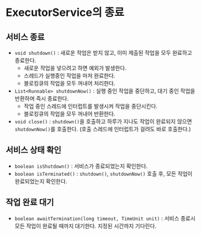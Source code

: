 # ExecutorService의 종료

## 서비스 종료

- `void shutdown()` : 새로운 작업은 받지 않고, 이미 제출된 작업을 모두 완료하고 종료한다.
  - 새로운 작업을 넣으려고 하면 예외가 발생한다.
  - 스레드가 실행중인 작업을 마저 완료한다.
  - 블로킹큐의 작업을 모두 꺼내어 처리한다.
- `List<Runnable> shutdownNow()` : 실행 중인 작업을 중단하고, 대기 중인 작업을 반환하며 즉시 종료한다.
  - 작업 중인 스레드에 인터럽트를 발생시켜 작업을 중단시킨다.
  - 블로킹큐의 작업을 모두 꺼내어 반환한다.
- `void close()` : `shutdown()`을 호출하고 하루가 지나도 작업이 완료되지 않으면 `shutdownNow()`를 호출한다. (호출 스레드에 인터럽트가 걸려도 바로 호출한다.)

## 서비스 상태 확인

- `boolean isShutdown()` : 서비스가 종료되었는지 확인한다.
- `boolean isTerminated()` : `shutdown()`, `shutdownNow()` 호출 후, 모든 작업이 완료되었는지 확인한다.

## 작업 완료 대기

- `boolean awaitTermination(long timeout, TimeUnit unit)` : 서비스 종료시 모든 작업이 완료될 때까지 대기한다. 지정된 시간까지 기다린다.
